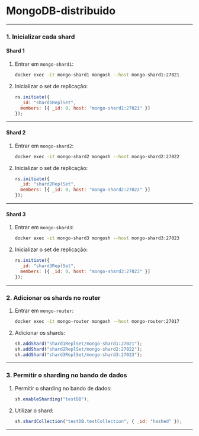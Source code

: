 # MongoDB-distribuido

---

### **1. Inicializar cada shard**

#### **Shard 1**
1. Entrar em `mongo-shard1`:
   ```bash
   docker exec -it mongo-shard1 mongosh --host mongo-shard1:27021
   ```

2. Inicializar o set de replicação:
   ```javascript
   rs.initiate({
     _id: "shard1ReplSet",
     members: [{ _id: 0, host: "mongo-shard1:27021" }]
   });
   ```

---

#### **Shard 2**
1. Entrar em `mongo-shard2`:
   ```bash
   docker exec -it mongo-shard2 mongosh --host mongo-shard2:27022
   ```

2. Inicializar o set de replicação:
   ```javascript
   rs.initiate({
     _id: "shard2ReplSet",
     members: [{ _id: 0, host: "mongo-shard2:27022" }]
   });
   ```

---

#### **Shard 3**
1. Entrar em `mongo-shard3`:
   ```bash
   docker exec -it mongo-shard3 mongosh --host mongo-shard3:27023
   ```

2. Inicializar o set de replicação:
   ```javascript
   rs.initiate({
     _id: "shard3ReplSet",
     members: [{ _id: 0, host: "mongo-shard3:27023" }]
   });
   ```

---

### **2. Adicionar os shards no router**

1. Entrar em `mongo-router`:
   ```bash
   docker exec -it mongo-router mongosh --host mongo-router:27017
   ```

2. Adicionar os shards:
   ```javascript
   sh.addShard("shard1ReplSet/mongo-shard1:27021");
   sh.addShard("shard2ReplSet/mongo-shard2:27022");
   sh.addShard("shard3ReplSet/mongo-shard3:27023");
   ```

---

### **3. Permitir o sharding no bando de dados**

1. Permitir o sharding no bando de dados:
   ```javascript
   sh.enableSharding("testDB");
   ```

2. Utilizar o shard:
   ```javascript
   sh.shardCollection("testDB.testCollection", { _id: "hashed" });
   ```

---


